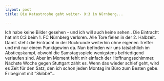 ```yaml
---
layout: post
title: Die Katastrophe geht weiter- 0:3 in Nürnberg...

---
```


Ich habe keine Bilder gesehen - und ich will auch keine sehen.. Die Eintracht hat mit 0:3 beim 1. FC Nürnberg verloren. Alle Tore fielen in der 2. Halbzeit. Damit steht die Eintracht in der Rückrunde weiterhin ohne eigenen Treffer und mit nur einem Punktgewinn da. Nun befinden wir uns tatsächlich im Abstiegskampf, obwohl die Samstagsspiele wenigstens befriedigend verlaufen sind. Aber im Moment fehlt mir einfach der Hoffnungsschimmer. Nächste Woche gegen Stuttgart zählt es. Wenn das wieder schief geht, wird es Zeit für den Satz, den ich schon jeden Montag im Büro zum Besten gebe. Er beginnt mit "Skibbe"...


